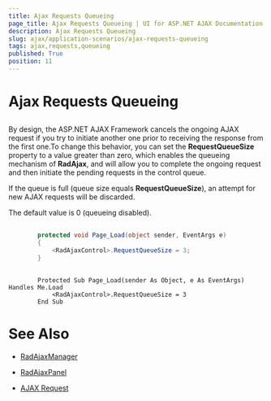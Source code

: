 ```yaml
---
title: Ajax Requests Queueing
page_title: Ajax Requests Queueing | UI for ASP.NET AJAX Documentation
description: Ajax Requests Queueing
slug: ajax/application-scenarios/ajax-requests-queueing
tags: ajax,requests,queueing
published: True
position: 11
---
```


# Ajax Requests Queueing



## 

By design, the ASP.NET AJAX Framework cancels the ongoing AJAX request if you try to initiate another one prior to receiving the response from the first one.To change this behavior, you can set the __RequestQueueSize__ property to a value greater than zero, which enables the queueing mechanism of __RadAjax__, and will allow you to complete the ongoing request and then initiate the pending requests in the control queue.

If the queue is full (queue size equals __RequestQueueSize__), an attempt for new AJAX requests will be discarded.

The default value is 0 (queueing disabled).



````C#
	     
		protected void Page_Load(object sender, EventArgs e)    
	    {        
	        <RadAjaxControl>.RequestQueueSize = 3;    
	    }
				
````
````VB.NET
	    Protected Sub Page_Load(sender As Object, e As EventArgs) Handles Me.Load
	        <RadAjaxControl>.RequestQueueSize = 3
	    End Sub
````


# See Also

 * [RadAjaxManager](http://www.telerik.com/help/aspnet-ajax/ajax-ajaxmanager.html)

 * [RadAjaxPanel](http://www.telerik.com/help/aspnet-ajax/ajax-ajaxpanel.html)

 * [AJAX Request](http://www.telerik.com/help/aspnet-ajax/ajax-client-side-api.html)
